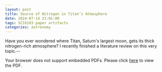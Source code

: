 ```yaml
---
layout: post
title: Source of Nitrogen in Titan’s Atmosphere
date: 2024-07-14 21:01:00
tags: SCI6103 paper artifacts
categories: astronomy
---
```

Have you ever wondered where Titan, Saturn's largest moon, gets its thick nitrogen-rich atmosphere? I recently finished a literature review on this very topic.--
<object data="{{ '/assets/pdf/Akumar_litrev.pdf' | relative_url }}" type="application/pdf" width="100%" height="800px">
  <p>Your browser does not support embedded PDFs. Please click <a href="{{ '/assets/pdf/your-file.pdf' | relative_url }}">here</a> to view the PDF.</p>
</object>
